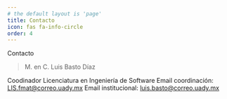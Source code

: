 ```yaml
---
# the default layout is 'page'
title: Contacto
icon: fas fa-info-circle
order: 4
---
```


Contacto

> M. en C. Luis Basto Díaz 


Coodinador Licenciatura en Ingeniería de Software
Email coordinación: LIS.fmat@correo.uady.mx
Email institucional: luis.basto@correo.uady.mx

<!-- > Add Markdown syntax content to file `_tabs/about.md`{: .filepath } and it will show up on this page.
> s
> 
{: .prompt-tip } -->
